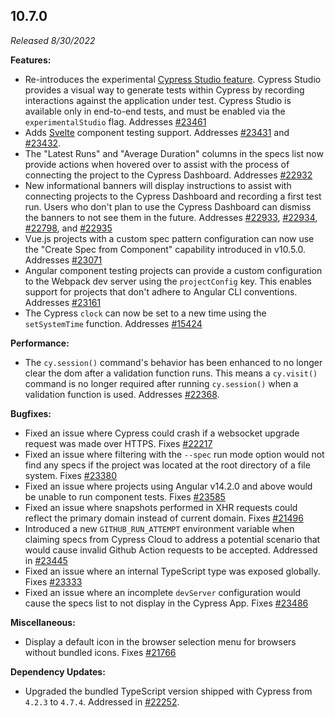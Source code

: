 ## 10.7.0

_Released 8/30/2022_

**Features:**

- Re-introduces the experimental
  [Cypress Studio feature](https://docs.cypress.io/guides/references/cypress-studio).
  Cypress Studio provides a visual way to generate tests within Cypress by
  recording interactions against the application under test. Cypress Studio is
  available only in end-to-end tests, and must be enabled via the
  `experimentalStudio` flag. Addresses
  [#23461](https://github.com/cypress-io/cypress/issues/23461)
- Adds [Svelte](https://svelte.dev/) component testing support. Addresses
  [#23431](https://github.com/cypress-io/cypress/issues/23431) and
  [#23432](https://github.com/cypress-io/cypress/issues/23432).
- The "Latest Runs" and "Average Duration" columns in the specs list now provide
  actions when hovered over to assist with the process of connecting the project
  to the Cypress Dashboard. Addresses
  [#22932](https://github.com/cypress-io/cypress/issues/22932)
- New informational banners will display instructions to assist with connecting
  projects to the Cypress Dashboard and recording a first test run. Users who
  don't plan to use the Cypress Dashboard can dismiss the banners to not see
  them in the future. Addresses
  [#22933](https://github.com/cypress-io/cypress/issues/22933),
  [#22934](https://github.com/cypress-io/cypress/issues/22934),
  [#22798](https://github.com/cypress-io/cypress/issues/22798), and
  [#22935](https://github.com/cypress-io/cypress/issues/22935)
- Vue.js projects with a custom spec pattern configuration can now use the
  "Create Spec from Component" capability introduced in v10.5.0. Addresses
  [#23071](https://github.com/cypress-io/cypress/issues/23071)
- Angular component testing projects can provide a custom configuration to the
  Webpack dev server using the `projectConfig` key. This enables support for
  projects that don't adhere to Angular CLI conventions. Addresses
  [#23161](https://github.com/cypress-io/cypress/issues/23161)
- The Cypress `clock` can now be set to a new time using the `setSystemTime`
  function. Addresses
  [#15424](https://github.com/cypress-io/cypress/issues/15424)

**Performance:**

- The `cy.session()` command's behavior has been enhanced to no longer clear the
  dom after a validation function runs. This means a `cy.visit()` command is no
  longer required after running `cy.session()` when a validation function is
  used. Addresses [#22368](https://github.com/cypress-io/cypress/issues/22368).

**Bugfixes:**

- Fixed an issue where Cypress could crash if a websocket upgrade request was
  made over HTTPS. Fixes
  [#22217](https://github.com/cypress-io/cypress/issues/22217)
- Fixed an issue where filtering with the `--spec` run mode option would not
  find any specs if the project was located at the root directory of a file
  system. Fixes [#23380](https://github.com/cypress-io/cypress/issues/23380)
- Fixed an issue where projects using Angular v14.2.0 and above would be unable
  to run component tests. Fixes
  [#23585](https://github.com/cypress-io/cypress/issues/23585)
- Fixed an issue where snapshots performed in XHR requests could reflect the
  primary domain instead of current domain. Fixes
  [#21496](https://github.com/cypress-io/cypress/issues/21496)
- Introduced a new `GITHUB_RUN_ATTEMPT` environment variable when claiming specs
  from Cypress Cloud to address a potential scenario that would cause invalid
  Github Action requests to be accepted. Addressed in
  [#23445](https://github.com/cypress-io/cypress/pull/23445)
- Fixed an issue where an internal TypeScript type was exposed globally. Fixes
  [#23333](https://github.com/cypress-io/cypress/pull/23333)
- Fixed an issue where an incomplete `devServer` configuration would cause the
  specs list to not display in the Cypress App. Fixes
  [#23486](https://github.com/cypress-io/cypress/issues/23486)

**Miscellaneous:**

- Display a default icon in the browser selection menu for browsers without
  bundled icons. Fixes
  [#21766](https://github.com/cypress-io/cypress/issues/21766)

**Dependency Updates:**

- Upgraded the bundled TypeScript version shipped with Cypress from `4.2.3` to
  `4.7.4`. Addressed in
  [#22252](https://github.com/cypress-io/cypress/pull/22252).
